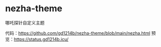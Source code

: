 # nezha-theme
哪吒探针自定义主题

代码：<https://github.com/gd1214b/nezha-theme/blob/main/nezha.html>
预览：<https://status.gd1214b.icu/>
